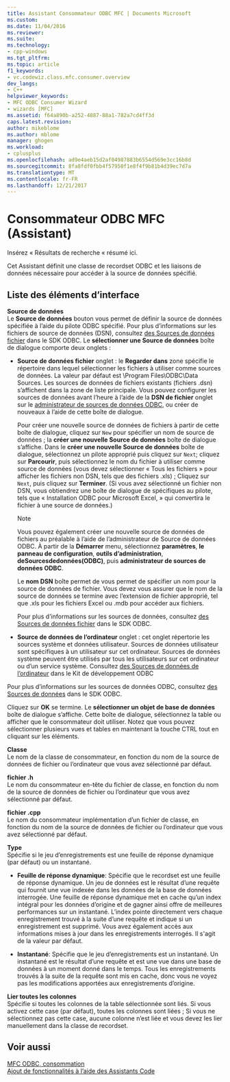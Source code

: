 ```yaml
---
title: Assistant Consommateur ODBC MFC | Documents Microsoft
ms.custom: 
ms.date: 11/04/2016
ms.reviewer: 
ms.suite: 
ms.technology:
- cpp-windows
ms.tgt_pltfrm: 
ms.topic: article
f1_keywords:
- vc.codewiz.class.mfc.consumer.overview
dev_langs:
- C++
helpviewer_keywords:
- MFC ODBC Consumer Wizard
- wizards [MFC]
ms.assetid: f64a890b-a252-4887-88a1-782a7cd4ff3d
caps.latest.revision: 
author: mikeblome
ms.author: mblome
manager: ghogen
ms.workload:
- cplusplus
ms.openlocfilehash: ad9e4aeb15d2af04987883b6554d569e3cc16b8d
ms.sourcegitcommit: 8fa8fdf0fbb4f57950f1e8f4f9b81b4d39ec7d7a
ms.translationtype: MT
ms.contentlocale: fr-FR
ms.lasthandoff: 12/21/2017
---
```

# <a name="mfc-odbc-consumer-wizard"></a>Consommateur ODBC MFC (Assistant)
Insérez « Résultats de recherche « résumé ici.  
  
 Cet Assistant définit une classe de recordset ODBC et les liaisons de données nécessaire pour accéder à la source de données spécifié.  
  
## <a name="uielement-list"></a>Liste des éléments d’interface  
 **Source de données**  
 Le **Source de données** bouton vous permet de définir la source de données spécifiée à l’aide du pilote ODBC spécifié. Pour plus d’informations sur les fichiers de source de données (DSN), consultez [des Sources de données fichier](https://msdn.microsoft.com/library/ms715401.aspx) dans le SDK ODBC. Le **sélectionner une Source de données** boîte de dialogue comporte deux onglets :  
  
-   **Source de données fichier** onglet : le **Regarder dans** zone spécifie le répertoire dans lequel sélectionner les fichiers à utiliser comme sources de données. La valeur par défaut est \Program Files\ODBC\Data Sources. Les sources de données de fichiers existants (fichiers .dsn) s’affichent dans la zone de liste principale. Vous pouvez configurer les sources de données avant l’heure à l’aide de la **DSN de fichier** onglet sur le [administrateur de sources de données ODBC](https://msdn.microsoft.com/library/ms714024.aspx), ou créer de nouveaux à l’aide de cette boîte de dialogue.  
  
     Pour créer une nouvelle source de données de fichiers à partir de cette boîte de dialogue, cliquez sur `New` pour spécifier un nom de source de données ; la **créer une nouvelle Source de données** boîte de dialogue s’affiche. Dans le **créer une nouvelle Source de données** boîte de dialogue, sélectionnez un pilote approprié puis cliquez sur `Next`; cliquez sur **Parcourir**, puis sélectionnez le nom du fichier à utiliser comme source de données (vous devez sélectionner « Tous les fichiers » pour afficher les fichiers non DSN, tels que des fichiers .xls) ; Cliquez sur `Next`, puis cliquez sur **Terminer**. (Si vous avez sélectionné un fichier non DSN, vous obtiendrez une boîte de dialogue de spécifiques au pilote, tels que « Installation ODBC pour Microsoft Excel, » qui convertira le fichier à une source de données.)  
  
    > [!NOTE]
    >  Vous pouvez également créer une nouvelle source de données de fichiers au préalable à l’aide de l’administrateur de Source de données ODBC. À partir de la **Démarrer** menu, sélectionnez **paramètres**, **le panneau de configuration**, **outils d’administration**, **deSourcesdedonnées(ODBC)**, puis **administrateur de sources de données ODBC**.  
  
     Le **nom DSN** boîte permet de vous permet de spécifier un nom pour la source de données de fichier. Vous devez vous assurer que le nom de la source de données se termine avec l’extension de fichier approprié, tel que .xls pour les fichiers Excel ou .mdb pour accéder aux fichiers.  
  
     Pour plus d’informations sur les sources de données, consultez [des Sources de données fichier](https://msdn.microsoft.com/library/ms715401.aspx) dans le SDK ODBC.  
  
-   **Source de données de l’ordinateur** onglet : cet onglet répertorie les sources système et données utilisateur. Sources de données utilisateur sont spécifiques à un utilisateur sur cet ordinateur. Sources de données système peuvent être utilisés par tous les utilisateurs sur cet ordinateur ou d’un service système. Consultez [des Sources de données de l’ordinateur](https://msdn.microsoft.com/library/ms710952.aspx) dans le Kit de développement ODBC  
  
 Pour plus d’informations sur les sources de données ODBC, consultez [des Sources de données](https://msdn.microsoft.com/library/ms711688.aspx) dans le SDK ODBC.  
  
 Cliquez sur **OK** se termine. Le **sélectionner un objet de base de données** boîte de dialogue s’affiche. Cette boîte de dialogue, sélectionnez la table ou afficher que le consommateur doit utiliser. Notez que vous pouvez sélectionner plusieurs vues et tables en maintenant la touche CTRL tout en cliquant sur les éléments.  
  
 **Classe**  
 Le nom de la classe de consommateur, en fonction du nom de la source de données de fichier ou l’ordinateur que vous avez sélectionné par défaut.  
  
 **fichier .h**  
 Le nom du consommateur en-tête du fichier de classe, en fonction du nom de la source de données de fichier ou l’ordinateur que vous avez sélectionné par défaut.  
  
 **fichier .cpp**  
 Le nom du consommateur implémentation d’un fichier de classe, en fonction du nom de la source de données de fichier ou l’ordinateur que vous avez sélectionné par défaut.  
  
 **Type**  
 Spécifie si le jeu d’enregistrements est une feuille de réponse dynamique (par défaut) ou un instantané.  
  
-   **Feuille de réponse dynamique**: Spécifie que le recordset est une feuille de réponse dynamique. Un jeu de données est le résultat d’une requête qui fournit une vue indexée dans les données de la base de données interrogée. Une feuille de réponse dynamique met en cache qu’un index intégral pour les données d’origine et de gagner ainsi offre de meilleures performances sur un instantané. L’index pointe directement vers chaque enregistrement trouvé à la suite d’une requête et indique si un enregistrement est supprimé. Vous avez également accès aux informations mises à jour dans les enregistrements interrogés. Il s'agit de la valeur par défaut.  
  
-   **Instantané**: Spécifie que le jeu d’enregistrements est un instantané. Un instantané est le résultat d’une requête et est une vue dans une base de données à un moment donné dans le temps. Tous les enregistrements trouvés à la suite de la requête sont mis en cache, donc vous ne voyez pas les modifications apportées aux enregistrements d’origine.  
  
 **Lier toutes les colonnes**  
 Spécifie si toutes les colonnes de la table sélectionnée sont liés. Si vous activez cette case (par défaut), toutes les colonnes sont liées ; Si vous ne sélectionnez pas cette case, aucune colonne n’est liée et vous devez les lier manuellement dans la classe de recordset.  
  
## <a name="see-also"></a>Voir aussi  
 [MFC ODBC, consommation](../../mfc/reference/adding-an-mfc-odbc-consumer.md)   
 [Ajout de fonctionnalités à l’aide des Assistants Code](../../ide/adding-functionality-with-code-wizards-cpp.md)

